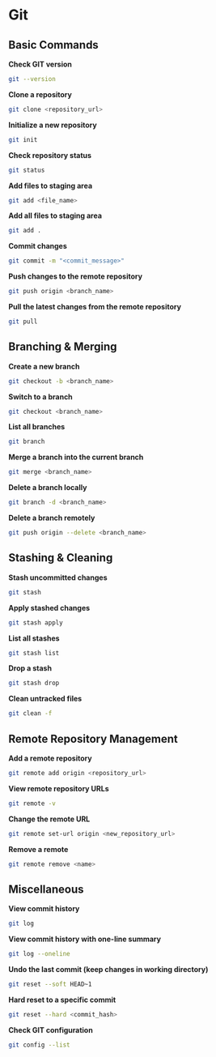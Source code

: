 # Git

## Basic Commands

**Check GIT version**
```bash
git --version
```

**Clone a repository**
```bash
git clone <repository_url>
```

**Initialize a new repository**
```bash
git init
```

**Check repository status**
```bash
git status
```

**Add files to staging area**
```bash
git add <file_name>
```

**Add all files to staging area**
```bash
git add .
```

**Commit changes**
```bash
git commit -m "<commit_message>"
```

**Push changes to the remote repository**
```bash
git push origin <branch_name>
```

**Pull the latest changes from the remote repository**
```bash
git pull
```

## Branching & Merging

**Create a new branch**
```bash
git checkout -b <branch_name>
```

**Switch to a branch**
```bash
git checkout <branch_name>
```

**List all branches**
```bash
git branch
```

**Merge a branch into the current branch**
```bash
git merge <branch_name>
```

**Delete a branch locally**
```bash
git branch -d <branch_name>
```

**Delete a branch remotely**
```bash
git push origin --delete <branch_name>
```

## Stashing & Cleaning

**Stash uncommitted changes**
```bash
git stash
```

**Apply stashed changes**
```bash
git stash apply
```

**List all stashes**
```bash
git stash list
```

**Drop a stash**
```bash
git stash drop
```

**Clean untracked files**
```bash
git clean -f
```

## Remote Repository Management

**Add a remote repository**
```bash
git remote add origin <repository_url>
```

**View remote repository URLs**
```bash
git remote -v
```

**Change the remote URL**
```bash
git remote set-url origin <new_repository_url>
```

**Remove a remote**
```bash
git remote remove <name>
```

## Miscellaneous

**View commit history**
```bash
git log
```

**View commit history with one-line summary**
```bash
git log --oneline
```

**Undo the last commit (keep changes in working directory)**
```bash
git reset --soft HEAD~1
```

**Hard reset to a specific commit**
```bash
git reset --hard <commit_hash>
```

**Check GIT configuration**
```bash
git config --list
```